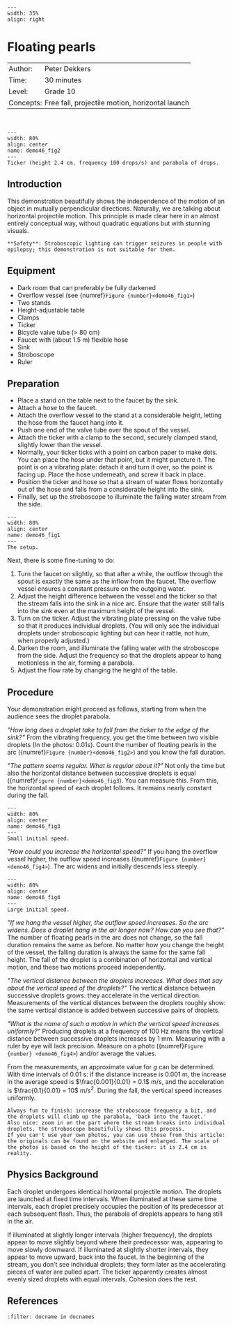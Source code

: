 ```{figure} ../../figures/ready.png
---
width: 35%
align: right
```

# Floating pearls

<table style="width: 100%; border-collapse: collapse; border: none;">
    <tr style="background-color: var(--background-color);">
        <td style="text-align: left; padding: 3px; border: none; color: var(--text-color)">Author:</td>
        <td style="text-align: left; padding: 3px; border: none; color: var(--text-color)">Peter Dekkers</td>
    </tr>
    <tr style="background-color: var(--background-color);">
        <td style="text-align: left; padding: 3px; border: none; color: var(--text-color)">Time:</td>
        <td style="text-align: left; padding: 3px; border: none; color: var(--text-color)">30 minutes</td>
    </tr>
    <tr style="background-color: var(--background-color);">
        <td style="text-align: left; padding: 3px; border: none; color: var(--text-color)">Level:</td>
        <td style="text-align: left; padding: 3px; border: none; color: var(--text-color)">Grade 10</td>
    </tr>
    <tr style="background-color: var(--background-color);">
        <td style="text-align: left; padding: 3px; border: none; color: var(--text-color)">Concepts:</td>
        <td style="text-align: left; padding: 3px; border: none; color: var(--text-color)">Free fall, projectile motion, horizontal launch</td>
    </tr>
</table><br>


```{figure} demo46_figure2.jpg
---
width: 80%
align: center
name: demo46_fig2
---
Ticker (height 2.4 cm, frequency 100 drops/s) and parabola of drops.
```

## Introduction
This demonstration beautifully shows the independence of the motion of an object in mutually perpendicular directions. Naturally, we are talking about horizontal projectile motion. This principle is made clear here in an almost entirely conceptual way, without quadratic equations but with stunning visuals.

```{warning}
**Safety**: Stroboscopic lighting can trigger seizures in people with epilepsy; this demonstration is not suitable for them.
```

## Equipment
* Dark room that can preferably be fully darkened
* Overflow vessel (see {numref}`Figure {number}<demo46_fig1>`)
* Two stands
* Height-adjustable table
* Clamps
* Ticker
* Bicycle valve tube (> 80 cm)
* Faucet with (about 1.5 m) flexible hose
* Sink
* Stroboscope
* Ruler

## Preparation
* Place a stand on the table next to the faucet by the sink.
* Attach a hose to the faucet.
* Attach the overflow vessel to the stand at a considerable height, letting the hose from the faucet hang into it.
* Push one end of the valve tube over the spout of the vessel.
* Attach the ticker with a clamp to the second, securely clamped stand, slightly lower than the vessel.
* Normally, your ticker ticks with a point on carbon paper to make dots. You can place the hose under that point, but it might puncture it. The point is on a vibrating plate: detach it and turn it over, so the point is facing up. Place the hose underneath, and screw it back in place.
* Position the ticker and hose so that a stream of water flows horizontally out of the hose and falls from a considerable height into the sink.
* Finally, set up the stroboscope to illuminate the falling water stream from the side.

```{figure} demo46_figure1.jpg
---
width: 80%
align: center
name: demo46_fig1
---
The setup.
```

Next, there is some fine-tuning to do:
1. Turn the faucet on slightly, so that after a while, the outflow through the spout is exactly the same as the inflow from the faucet. The overflow vessel ensures a constant pressure on the outgoing water.
2. Adjust the height difference between the vessel and the ticker so that the stream falls into the sink in a nice arc. Ensure that the water still falls into the sink even at the maximum height of the vessel.
3. Turn on the ticker. Adjust the vibrating plate pressing on the valve tube so that it produces individual droplets. (You will only see the individual droplets under stroboscopic lighting but can hear it rattle, not hum, when properly adjusted.)
4. Darken the room, and illuminate the falling water with the stroboscope from the side. Adjust the frequency so that the droplets appear to hang motionless in the air, forming a parabola.
5. Adjust the flow rate by changing the height of the table.

## Procedure
Your demonstration might proceed as follows, starting from when the audience sees the droplet parabola.

*"How long does a droplet take to fall from the ticker to the edge of the sink?"*
  From the vibrating frequency, you get the time between two visible droplets (In the photos: 0.01s). Count the number of floating pearls in the arc ({numref}`Figure {number}<demo46_fig2>`) and you know the fall duration.

*"The pattern seems regular. What is regular about it?"*
  Not only the time but also the horizontal distance between successive droplets is equal ({numref}`Figure {number}<demo46_fig3`). You can measure this. From this, the horizontal speed of each droplet follows. It remains nearly constant during the fall.

  ```{figure} demo46_figure3.JPG
---
width: 80%
align: center
name: demo46_fig3
---
Small initial speed.
```

*"How could you increase the horizontal speed?"*
  If you hang the overflow vessel higher, the outflow speed increases ({numref}`Figure {number}<demo46_fig4>`). The arc widens and initially descends less steeply.

  
```{figure} demo46_figure4.JPG
---
width: 80%
align: center
name: demo46_fig4
---
Large initial speed.
```

*"If we hang the vessel higher, the outflow speed increases. So the arc widens. Does a droplet hang in the air longer now? How can you see that?"*
  The number of floating pearls in the arc does not change, so the fall duration remains the same as before. No matter how you change the height of the vessel, the falling duration is always the same for the same fall height. The fall of the droplet is a combination of horizontal and vertical motion, and these two motions proceed independently.

*"The vertical distance between the droplets increases. What does that say about the vertical speed of the droplets?"*
  The vertical distance between successive droplets grows: they accelerate in the vertical direction. Measurements of the vertical distances between the droplets roughly show: the same vertical distance is added between successive pairs of droplets.

*"What is the name of such a motion in which the vertical speed increases uniformly?"*
  Producing droplets at a frequency of 100 Hz means the vertical distance between successive droplets increases by 1 mm. Measuring with a ruler by eye will lack precision. Measure on a photo ({numref}`Figure {number} <demo46_fig4>`) and/or average the values.

From the measurements, an approximate value for *g* can be determined. With time intervals of $0.01$ s: if the distance increase is $0.001$ m, the increase in the average speed is $\frac{0.001}{0.01} = 0.1$ m/s, and the acceleration is $\frac{0.1}{0.01} = 10$ m/s$^2$. During the fall, the vertical speed increases uniformly.

```{tip}
Always fun to finish: increase the stroboscope frequency a bit, and the droplets will climb up the parabola, 'back into the faucet.'
Also nice: zoom in on the part where the stream breaks into individual droplets, the stroboscope beautifully shows this process.
If you can't use your own photos, you can use those from this article: the originals can be found on the website and enlarged. The scale of the photos is based on the height of the ticker: it is 2.4 cm in reality.
```

## Physics Background
Each droplet undergoes identical horizontal projectile motion. The droplets are launched at fixed time intervals. When illuminated at these same time intervals, each droplet precisely occupies the position of its predecessor at each subsequent flash. Thus, the parabola of droplets appears to hang still in the air.

If illuminated at slightly longer intervals (higher frequency), the droplets appear to move slightly beyond where their predecessor was, appearing to move slowly downward. If illuminated at slightly shorter intervals, they appear to move upward, back into the faucet.
In the beginning of the stream, you don’t see individual droplets; they form later as the accelerating pieces of water are pulled apart. The ticker apparently creates almost evenly sized droplets with equal intervals. Cohesion does the rest.

## References
```{bibliography}
:filter: docname in docnames
```